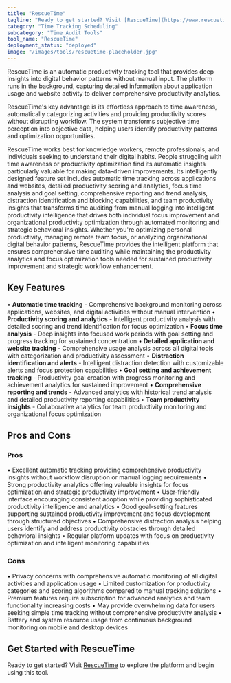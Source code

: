 ```yaml
---
title: "RescueTime"
tagline: "Ready to get started? Visit [RescueTime](https://www.rescuetime.com/) to explore the platform and begin using this tool...."
category: "Time Tracking Scheduling"
subcategory: "Time Audit Tools"
tool_name: "RescueTime"
deployment_status: "deployed"
image: "/images/tools/rescuetime-placeholder.jpg"
---
```

RescueTime is an automatic productivity tracking tool that provides deep insights into digital behavior patterns without manual input. The platform runs in the background, capturing detailed information about application usage and website activity to deliver comprehensive productivity analytics.

RescueTime's key advantage is its effortless approach to time awareness, automatically categorizing activities and providing productivity scores without disrupting workflow. The system transforms subjective time perception into objective data, helping users identify productivity patterns and optimization opportunities.

RescueTime works best for knowledge workers, remote professionals, and individuals seeking to understand their digital habits. People struggling with time awareness or productivity optimization find its automatic insights particularly valuable for making data-driven improvements. Its intelligently designed feature set includes automatic time tracking across applications and websites, detailed productivity scoring and analytics, focus time analysis and goal setting, comprehensive reporting and trend analysis, distraction identification and blocking capabilities, and team productivity insights that transforms time auditing from manual logging into intelligent productivity intelligence that drives both individual focus improvement and organizational productivity optimization through automated monitoring and strategic behavioral insights. Whether you're optimizing personal productivity, managing remote team focus, or analyzing organizational digital behavior patterns, RescueTime provides the intelligent platform that ensures comprehensive time auditing while maintaining the productivity analytics and focus optimization tools needed for sustained productivity improvement and strategic workflow enhancement.

## Key Features

• **Automatic time tracking** - Comprehensive background monitoring across applications, websites, and digital activities without manual intervention
• **Productivity scoring and analytics** - Intelligent productivity analysis with detailed scoring and trend identification for focus optimization
• **Focus time analysis** - Deep insights into focused work periods with goal setting and progress tracking for sustained concentration
• **Detailed application and website tracking** - Comprehensive usage analysis across all digital tools with categorization and productivity assessment
• **Distraction identification and alerts** - Intelligent distraction detection with customizable alerts and focus protection capabilities
• **Goal setting and achievement tracking** - Productivity goal creation with progress monitoring and achievement analytics for sustained improvement
• **Comprehensive reporting and trends** - Advanced analytics with historical trend analysis and detailed productivity reporting capabilities
• **Team productivity insights** - Collaborative analytics for team productivity monitoring and organizational focus optimization

## Pros and Cons

### Pros
• Excellent automatic tracking providing comprehensive productivity insights without workflow disruption or manual logging requirements
• Strong productivity analytics offering valuable insights for focus optimization and strategic productivity improvement
• User-friendly interface encouraging consistent adoption while providing sophisticated productivity intelligence and analytics
• Good goal-setting features supporting sustained productivity improvement and focus development through structured objectives
• Comprehensive distraction analysis helping users identify and address productivity obstacles through detailed behavioral insights
• Regular platform updates with focus on productivity optimization and intelligent monitoring capabilities

### Cons
• Privacy concerns with comprehensive automatic monitoring of all digital activities and application usage
• Limited customization for productivity categories and scoring algorithms compared to manual tracking solutions
• Premium features require subscription for advanced analytics and team functionality increasing costs
• May provide overwhelming data for users seeking simple time tracking without comprehensive productivity analysis
• Battery and system resource usage from continuous background monitoring on mobile and desktop devices

## Get Started with RescueTime

Ready to get started? Visit [RescueTime](https://www.rescuetime.com/) to explore the platform and begin using this tool.
